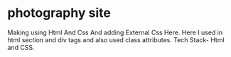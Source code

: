# photography site



Making using Html And Css And adding External Css Here. Here I used in html section and div tags and also used class attributes.
 Tech Stack- Html and CSS.
